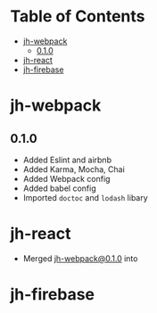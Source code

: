 # Table of Contents #
<!-- START doctoc generated TOC please keep comment here to allow auto update -->
<!-- DON'T EDIT THIS SECTION, INSTEAD RE-RUN doctoc TO UPDATE -->


- [jh-webpack](#jh-webpack)
  - [0.1.0](#010)
- [jh-react](#jh-react)
- [jh-firebase](#jh-firebase)

<!-- END doctoc generated TOC please keep comment here to allow auto update -->

# jh-webpack

## 0.1.0
- Added Eslint and airbnb
- Added Karma, Mocha, Chai
- Added Webpack config
- Added babel config
- Imported `doctoc` and `lodash` libary


# jh-react
- Merged jh-webpack@0.1.0 into




# jh-firebase
